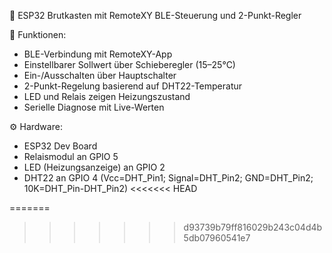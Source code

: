 
  🐣 ESP32 Brutkasten mit RemoteXY BLE-Steuerung und 2-Punkt-Regler

🔧 Funktionen:
- BLE-Verbindung mit RemoteXY-App
- Einstellbarer Sollwert über Schieberegler (15–25°C)
- Ein-/Ausschalten über Hauptschalter
- 2-Punkt-Regelung basierend auf DHT22-Temperatur
- LED und Relais zeigen Heizungszustand
- Serielle Diagnose mit Live-Werten

⚙️ Hardware:
- ESP32 Dev Board
- Relaismodul an GPIO 5
- LED (Heizungsanzeige) an GPIO 2
- DHT22 an GPIO 4 
  (Vcc=DHT_Pin1; Signal=DHT_Pin2; GND=DHT_Pin2; 10K=DHT_Pin-DHT_Pin2)
<<<<<<< HEAD
  
=======
  
>>>>>>> d93739b79ff816029b243c04d4b5db07960541e7
